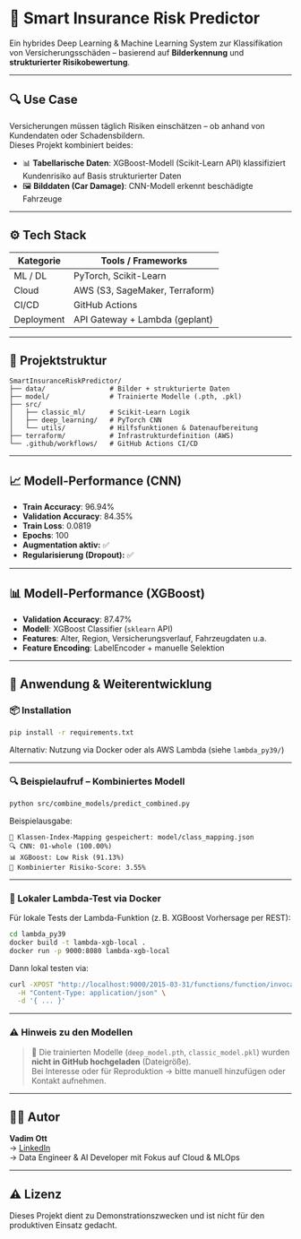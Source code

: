 # 🚗 Smart Insurance Risk Predictor

Ein hybrides Deep Learning & Machine Learning System zur Klassifikation von Versicherungsschäden – basierend auf **Bilderkennung** und **strukturierter Risikobewertung**.

---

## 🔍 Use Case

Versicherungen müssen täglich Risiken einschätzen – ob anhand von Kundendaten oder Schadensbildern.  
Dieses Projekt kombiniert beides:

- 📊 **Tabellarische Daten**: XGBoost-Modell (Scikit-Learn API) klassifiziert Kundenrisiko auf Basis strukturierter Daten
- 🖼️ **Bilddaten (Car Damage)**: CNN-Modell erkennt beschädigte Fahrzeuge

---

## ⚙️ Tech Stack

| Kategorie     | Tools / Frameworks                    |
|---------------|----------------------------------------|
| ML / DL       | PyTorch, Scikit-Learn                 |
| Cloud         | AWS (S3, SageMaker, Terraform)        |
| CI/CD         | GitHub Actions                        |
| Deployment    | API Gateway + Lambda (geplant)        |

---

## 📁 Projektstruktur

```
SmartInsuranceRiskPredictor/
├── data/                # Bilder + strukturierte Daten
├── model/               # Trainierte Modelle (.pth, .pkl)
├── src/
│   ├── classic_ml/      # Scikit-Learn Logik
│   ├── deep_learning/   # PyTorch CNN
│   └── utils/           # Hilfsfunktionen & Datenaufbereitung
├── terraform/           # Infrastrukturdefinition (AWS)
└── .github/workflows/   # GitHub Actions CI/CD
```

---

## 📈 Modell-Performance (CNN)

- **Train Accuracy**: 96.94%
- **Validation Accuracy**: 84.35%
- **Train Loss**: 0.0819
- **Epochs**: 100
- **Augmentation aktiv:** ✅  
- **Regularisierung (Dropout):** ✅

---

## 📊 Modell-Performance (XGBoost)

- **Validation Accuracy**: 87.47%
- **Modell**: XGBoost Classifier (`sklearn` API)
- **Features**: Alter, Region, Versicherungsverlauf, Fahrzeugdaten u.a.
- **Feature Encoding**: LabelEncoder + manuelle Selektion

---

## 🚀 Anwendung & Weiterentwicklung

### 📦 Installation

```bash
pip install -r requirements.txt
```

Alternativ: Nutzung via Docker oder als AWS Lambda (siehe `lambda_py39/`)

---

### 🔍 Beispielaufruf – Kombiniertes Modell

```bash
python src/combine_models/predict_combined.py
```

Beispielausgabe:

```
📄 Klassen-Index-Mapping gespeichert: model/class_mapping.json  
🔍 CNN: 01-whole (100.00%)  
📊 XGBoost: Low Risk (91.13%)  
🧮 Kombinierter Risiko-Score: 3.55%
```

---

### 🐳 Lokaler Lambda-Test via Docker

Für lokale Tests der Lambda-Funktion (z. B. XGBoost Vorhersage per REST):

```bash
cd lambda_py39
docker build -t lambda-xgb-local .
docker run -p 9000:8080 lambda-xgb-local
```

Dann lokal testen via:

```bash
curl -XPOST "http://localhost:9000/2015-03-31/functions/function/invocations" \
  -H "Content-Type: application/json" \
  -d '{ ... }'
```

---

### ⚠️ Hinweis zu den Modellen

> 📁 Die trainierten Modelle (`deep_model.pth`, `classic_model.pkl`) wurden **nicht in GitHub hochgeladen** (Dateigröße).  
> Bei Interesse oder für Reproduktion → bitte manuell hinzufügen oder Kontakt aufnehmen.

---

## 👨‍💻 Autor

**Vadim Ott**  
→ [LinkedIn](https://linkedin.com/in/vadimott)  
→ Data Engineer & AI Developer mit Fokus auf Cloud & MLOps

---

## ⚠️ Lizenz

Dieses Projekt dient zu Demonstrationszwecken und ist nicht für den produktiven Einsatz gedacht.
